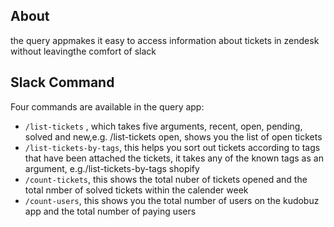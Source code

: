 ## About
the query appmakes it easy to access information about tickets in zendesk without leavingthe comfort of slack

## Slack Command
Four commands are available in the query app:
- `/list-tickets` , which takes five arguments, recent, open, pending, solved and new,e.g. /list-tickets open, shows you the list of open tickets
- `/list-tickets-by-tags`, this helps you sort out tickets according to tags that have been attached the tickets, it takes any of the known tags as an argument, e.g./list-tickets-by-tags shopify
- `/count-tickets`, this shows the total nuber of tickets opened and the total nmber of solved tickets within the calender week
- `/count-users`, this shows you the total number of users on the kudobuz app and the total number of paying users
